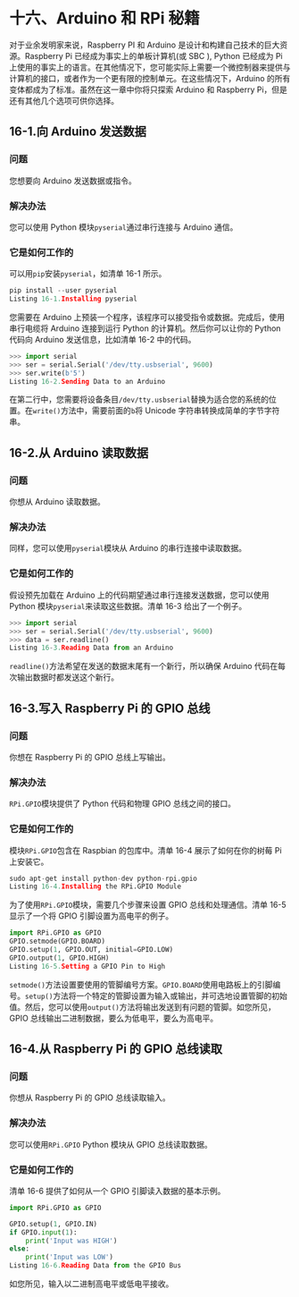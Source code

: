 # 十六、Arduino 和 RPi 秘籍

对于业余发明家来说，Raspberry PI 和 Arduino 是设计和构建自己技术的巨大资源。Raspberry Pi 已经成为事实上的单板计算机(或 SBC ), Python 已经成为 Pi 上使用的事实上的语言。在其他情况下，您可能实际上需要一个微控制器来提供与计算机的接口，或者作为一个更有限的控制单元。在这些情况下，Arduino 的所有变体都成为了标准。虽然在这一章中你将只探索 Arduino 和 Raspberry Pi，但是还有其他几个选项可供你选择。

## 16-1.向 Arduino 发送数据

### 问题

您想要向 Arduino 发送数据或指令。

### 解决办法

您可以使用 Python 模块`pyserial`通过串行连接与 Arduino 通信。

### 它是如何工作的

可以用`pip`安装`pyserial`，如清单 16-1 所示。

```py
pip install --user pyserial
Listing 16-1.Installing pyserial

```

您需要在 Arduino 上预装一个程序，该程序可以接受指令或数据。完成后，使用串行电缆将 Arduino 连接到运行 Python 的计算机。然后你可以让你的 Python 代码向 Arduino 发送信息，比如清单 16-2 中的代码。

```py
>>> import serial
>>> ser = serial.Serial('/dev/tty.usbserial', 9600)
>>> ser.write(b'5')
Listing 16-2.Sending Data to an Arduino

```

在第二行中，您需要将设备条目`/dev/tty.usbserial`替换为适合您的系统的位置。在`write()`方法中，需要前面的`b`将 Unicode 字符串转换成简单的字节字符串。

## 16-2.从 Arduino 读取数据

### 问题

你想从 Arduino 读取数据。

### 解决办法

同样，您可以使用`pyserial`模块从 Arduino 的串行连接中读取数据。

### 它是如何工作的

假设预先加载在 Arduino 上的代码期望通过串行连接发送数据，您可以使用 Python 模块`pyserial`来读取这些数据。清单 16-3 给出了一个例子。

```py
>>> import serial
>>> ser = serial.Serial('/dev/tty.usbserial', 9600)
>>> data = ser.readline()
Listing 16-3.Reading Data from an Arduino

```

`readline()`方法希望在发送的数据末尾有一个新行，所以确保 Arduino 代码在每次输出数据时都发送这个新行。

## 16-3.写入 Raspberry Pi 的 GPIO 总线

### 问题

你想在 Raspberry Pi 的 GPIO 总线上写输出。

### 解决办法

`RPi.GPIO`模块提供了 Python 代码和物理 GPIO 总线之间的接口。

### 它是如何工作的

模块`RPi.GPIO`包含在 Raspbian 的包库中。清单 16-4 展示了如何在你的树莓 Pi 上安装它。

```py
sudo apt-get install python-dev python-rpi.gpio
Listing 16-4.Installing the RPi.GPIO Module

```

为了使用`RPi.GPIO`模块，需要几个步骤来设置 GPIO 总线和处理通信。清单 16-5 显示了一个将 GPIO 引脚设置为高电平的例子。

```py
import RPi.GPIO as GPIO
GPIO.setmode(GPIO.BOARD)
GPIO.setup(1, GPIO.OUT, initial=GPIO.LOW)
GPIO.output(1, GPIO.HIGH)
Listing 16-5.Setting a GPIO Pin to High

```

`setmode()`方法设置要使用的管脚编号方案。`GPIO.BOARD`使用电路板上的引脚编号。`setup()`方法将一个特定的管脚设置为输入或输出，并可选地设置管脚的初始值。然后，您可以使用`output()`方法将输出发送到有问题的管脚。如您所见，GPIO 总线输出二进制数据，要么为低电平，要么为高电平。

## 16-4.从 Raspberry Pi 的 GPIO 总线读取

### 问题

你想从 Raspberry Pi 的 GPIO 总线读取输入。

### 解决办法

您可以使用`RPi.GPIO` Python 模块从 GPIO 总线读取数据。

### 它是如何工作的

清单 16-6 提供了如何从一个 GPIO 引脚读入数据的基本示例。

```py
import RPi.GPIO as GPIO

GPIO.setup(1, GPIO.IN)
if GPIO.input(1):
    print('Input was HIGH')
else:
    print('Input was LOW')
Listing 16-6.Reading Data from the GPIO Bus

```

如您所见，输入以二进制高电平或低电平接收。